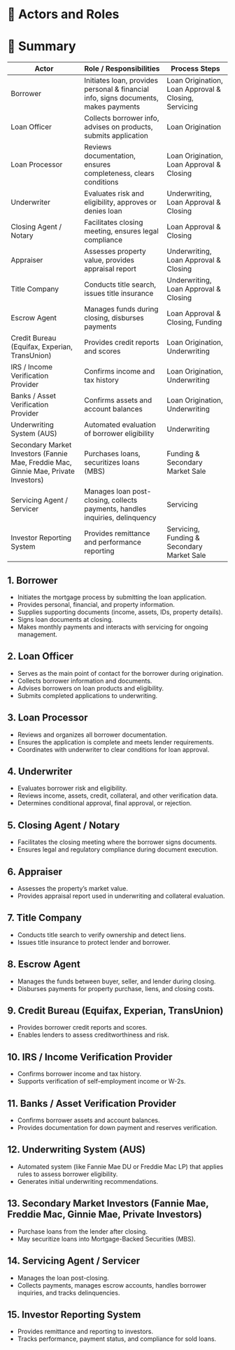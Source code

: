 # 📌 Actors and Roles


# 📌 Summary

| **Actor** | **Role / Responsibilities** | **Process Steps** |
|-----------|-----------------------------|------------------|
| Borrower | Initiates loan, provides personal & financial info, signs documents, makes payments | Loan Origination, Loan Approval & Closing, Servicing |
| Loan Officer | Collects borrower info, advises on products, submits application | Loan Origination |
| Loan Processor | Reviews documentation, ensures completeness, clears conditions | Loan Origination, Loan Approval & Closing |
| Underwriter | Evaluates risk and eligibility, approves or denies loan | Underwriting, Loan Approval & Closing |
| Closing Agent / Notary | Facilitates closing meeting, ensures legal compliance | Loan Approval & Closing |
| Appraiser | Assesses property value, provides appraisal report | Underwriting, Loan Approval & Closing |
| Title Company | Conducts title search, issues title insurance | Underwriting, Loan Approval & Closing |
| Escrow Agent | Manages funds during closing, disburses payments | Loan Approval & Closing, Funding |
| Credit Bureau (Equifax, Experian, TransUnion) | Provides credit reports and scores | Loan Origination, Underwriting |
| IRS / Income Verification Provider | Confirms income and tax history | Loan Origination, Underwriting |
| Banks / Asset Verification Provider | Confirms assets and account balances | Loan Origination, Underwriting |
| Underwriting System (AUS) | Automated evaluation of borrower eligibility | Underwriting |
| Secondary Market Investors (Fannie Mae, Freddie Mac, Ginnie Mae, Private Investors) | Purchases loans, securitizes loans (MBS) | Funding & Secondary Market Sale |
| Servicing Agent / Servicer | Manages loan post-closing, collects payments, handles inquiries, delinquency | Servicing |
| Investor Reporting System | Provides remittance and performance reporting | Servicing, Funding & Secondary Market Sale |


## 1. Borrower
- Initiates the mortgage process by submitting the loan application.
- Provides personal, financial, and property information.
- Supplies supporting documents (income, assets, IDs, property details).
- Signs loan documents at closing.
- Makes monthly payments and interacts with servicing for ongoing management.

## 2. Loan Officer
- Serves as the main point of contact for the borrower during origination.
- Collects borrower information and documents.
- Advises borrowers on loan products and eligibility.
- Submits completed applications to underwriting.

## 3. Loan Processor
- Reviews and organizes all borrower documentation.
- Ensures the application is complete and meets lender requirements.
- Coordinates with underwriter to clear conditions for loan approval.

## 4. Underwriter
- Evaluates borrower risk and eligibility.
- Reviews income, assets, credit, collateral, and other verification data.
- Determines conditional approval, final approval, or rejection.

## 5. Closing Agent / Notary
- Facilitates the closing meeting where the borrower signs documents.
- Ensures legal and regulatory compliance during document execution.

## 6. Appraiser
- Assesses the property’s market value.
- Provides appraisal report used in underwriting and collateral evaluation.

## 7. Title Company
- Conducts title search to verify ownership and detect liens.
- Issues title insurance to protect lender and borrower.

## 8. Escrow Agent
- Manages the funds between buyer, seller, and lender during closing.
- Disburses payments for property purchase, liens, and closing costs.

## 9. Credit Bureau (Equifax, Experian, TransUnion)
- Provides borrower credit reports and scores.
- Enables lenders to assess creditworthiness and risk.

## 10. IRS / Income Verification Provider
- Confirms borrower income and tax history.
- Supports verification of self-employment income or W-2s.

## 11. Banks / Asset Verification Provider
- Confirms borrower assets and account balances.
- Provides documentation for down payment and reserves verification.

## 12. Underwriting System (AUS)
- Automated system (like Fannie Mae DU or Freddie Mac LP) that applies rules to assess borrower eligibility.
- Generates initial underwriting recommendations.

## 13. Secondary Market Investors (Fannie Mae, Freddie Mac, Ginnie Mae, Private Investors)
- Purchase loans from the lender after closing.
- May securitize loans into Mortgage-Backed Securities (MBS).

## 14. Servicing Agent / Servicer
- Manages the loan post-closing.
- Collects payments, manages escrow accounts, handles borrower inquiries, and tracks delinquencies.

## 15. Investor Reporting System
- Provides remittance and reporting to investors.
- Tracks performance, payment status, and compliance for sold loans.  

